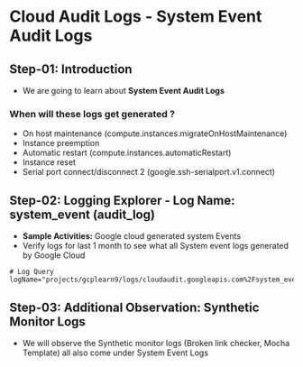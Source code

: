 # Cloud Audit Logs - System Event Audit Logs

## Step-01: Introduction
- We are going to learn about **System Event Audit Logs**
### When will these logs get generated ?
- On host maintenance (compute.instances.migrateOnHostMaintenance)
- Instance preemption
- Automatic restart (compute.instances.automaticRestart)
- Instance reset
- Serial port connect/disconnect 2 (google.ssh-serialport.v1.connect)

## Step-02: Logging Explorer - Log Name: system_event (audit_log)
- **Sample Activities:** Google cloud generated system Events
- Verify logs for last 1 month to see what all System event logs generated by Google Cloud
```t
# Log Query
logName="projects/gcplearn9/logs/cloudaudit.googleapis.com%2Fsystem_event"
```

## Step-03: Additional Observation: Synthetic Monitor Logs
- We will observe the Synthetic monitor logs (Broken link checker, Mocha Template) all also come under System Event Logs

